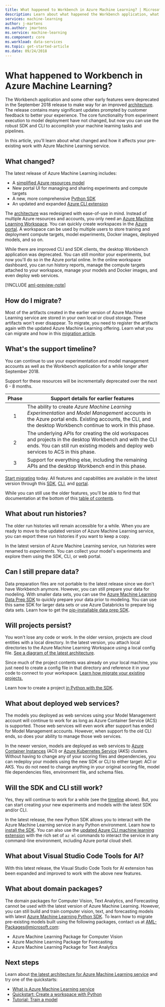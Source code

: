 ```yaml
---
title: What happened to Workbench in Azure Machine Learning? | Microsoft Docs
description: Learn about what happened the Workbench application, what changed in Azure Machine Learning, and what the support timeline is.
services: machine-learning
author: j-martens
ms.author: jmartens
ms.service: machine-learning
ms.component: core
ms.workload: data-services
ms.topic: get-started-article
ms.date: 09/24/2018
---
```

# What happened to Workbench in Azure Machine Learning?

The Workbench application and some other early features were deprecated in the September 2018 release to make way for an improved [architecture](concept-azure-machine-learning-architecture.md). The release contains many significant updates prompted by customer feedback to better your experience. The core functionality from experiment execution to model deployment have not changed, but now you can use the robust SDK and CLI to accomplish your machine learning tasks and pipelines.  

In this article, you'll learn about what changed and how it affects your pre-existing work with Azure Machine Learning service.

## What changed?

The latest release of Azure Machine Learning includes:
+ A [simplified Azure resources model](concept-azure-machine-learning-architecture.md)
+ New portal UI for managing and sharing experiments and compute targets
+ A new, more comprehensive [Python SDK](reference-azure-machine-learning-sdk.md)
+ An updated and expanded [Azure CLI extension](reference-azure-machine-learning-sdk.md)

The [architecture](concept-azure-machine-learning-architecture.md) was redesigned with ease-of-use in mind. Instead of multiple Azure resources and accounts, you only need an [Azure Machine Learning Workspace](concept-azure-machine-learning-architecture.md).  You can quickly create workspaces in the [Azure portal](quickstart-get-started.md).  A workspace can be used by multiple users to store training and deployment compute targets, model experiments, Docker images, deployed models, and so on.

While there are improved CLI and SDK clients, the desktop Workbench application was deprecated. You can still monitor your experiments, but now you'll do so in the Azure portal online. In the online workspace dashboard, you can run history reports, manage the compute targets attached to your workspace, manage your models and Docker images, and even deploy web services.

[!INCLUDE [aml-preview-note](../../../includes/aml-preview-note.md)]

## How do I migrate?

Most of the artifacts created in the earlier version of Azure Machine Learning service are stored in your own local or cloud storage. These artifacts won't ever disappear. To migrate, you need to register the artifacts again with the updated Azure Machine Learning offering. Learn what you can migrate and how in this [migration article](how-to-migrate.md).

<a name="timeline"></a>

## What's the support timeline?

You can continue to use your experimentation and model management accounts as well as the Workbench application for a while longer after September 2018.

Support for these resources will be incrementally deprecated over the next 6 - 8 months.

|Phase|Support details for earlier features|
|:---:|----------------|
|1|The ability to create _Azure Machine Learning Experimentation_ and _Model Management_ accounts in the Azure portal ends. Existing accounts, the CLI, and the desktop Workbench continue to work in this phase.|
|2|The underlying APIs for creating the old workspaces and projects in the desktop Workbench and with the CLI ends. You can still run existing models and deploy web services to ACS in this phase.|
|3|Support for everything else, including the remaining APIs and the desktop Workbench end in this phase.|

[Start migrating](how-to-migrate.md) today. All features and capabilities are available in the latest version through this [SDK](reference-azure-machine-learning-sdk.md), [CLI](reference-azure-machine-learning-cli.md), and [portal](quickstart-get-started.md).

While you can still use the older features, you'll be able to find that documentation at the bottom of this [table of contents](../desktop-workbench/tutorial-classifying-iris-part-1.md).

## What about run histories?

The older run histories will remain accessible for a while. When you are ready to move to the updated version of Azure Machine Learning service, you can export these run histories if you want to keep a copy.

In the latest version of Azure Machine Learning service, run histories were renamed to _experiments_. You can collect your model's experiments and explore them using the SDK, CLI, or web portal.

## Can I still prepare data?

Data preparation files are not portable to the latest release since we don't have Workbench anymore. However, you can still prepare your data for modeling.  With smaller data sets, you can use the [Azure Machine Learning Data Prep SDK](https://docs.microsoft.com/en-us/python/api/azureml_dataprep/?view=azure-dataprep-py) to quickly prepare your data prior to modeling. You can use this same SDK for larger data sets or use Azure Databricks to prepare big data sets. Learn how to get the [pip-installable data prep SDK](data-prep-overview.md). 

## Will projects persist?

You won't lose any code or work. In the older version, projects are cloud entities with a local directory. In the latest version, you attach local directories to the Azure Machine Learning Workspace using a local config file. [See a diagram of the latest architecture](concept-azure-machine-learning-architecture.md).

Since much of the project contents was already on your local machine, you just need to create a config file in that directory and reference it in your code to connect to your workspace. [Learn how migrate your existing projects.](how-to-migrate.md#projects)

Learn how to create a project [in Python with the SDK](quickstart-get-started.md).

## What about deployed web services?

The models you deployed as web services using your Model Management account will continue to work for as long as Azure Container Service (ACS) is supported. Those web services will even work after support has ended for Model Management accounts. However, when support fo the old CLI ends, so does your ability to manage those web services.

In the newer version, models are deployed as web services to [Azure Container Instances](how-to-deploy-to-aci.md) (ACI) or [Azure Kubernetes Service](how-to-deploy-to-aks.md) (AKS) clusters. Without having to change any of your scoring files and dependencies, you can redeploy your models using the new SDK or CLI to either target: ACI or AKS. You do not need to change anything in your original scoring file, model file dependencies files, environment file, and schema files.

## Will the SDK and CLI still work?

Yes, they will continue to work for a while (see the [timeline](#timeline) above). But, you can start creating your new experiments and models with the latest SDK and/or CLI.

In the latest release, the new Python SDK allows you to interact with the Azure Machine Learning service in any Python environment. Learn how to [install the SDK](reference-azure-machine-learning-sdk.md).  You can also use the [updated Azure CLI machine learning extension](reference-azure-machine-learning-cli.md) with the rich set of `az ml` commands to interact the service in any command-line environment, including Azure portal cloud shell.

## What about Visual Studio Code Tools for AI?

With this latest release, the Visual Studio Code Tools for AI extension has been expanded and improved to work with the above new features.

## What about domain packages?

The domain packages for Computer Vision, Text Analytics, and Forecasting cannot be used with the latest version of Azure Machine Learning. However, you can still build and train computer vision, text, and forecasting models with latest [Azure Machine Learning Python SDK](reference-azure-machine-learning-sdk.md). To learn how to migrate pre-existing models built using the following packages, contact us at AML-Packages@microsoft.com:
+ Azure Machine Learning Package for Computer Vision
+ Azure Machine Learning Package for Forecasting 
+ Azure Machine Learning Package for Text Analytics

## Next steps

Learn about [the latest architecture for Azure Machine Learning service](concept-azure-machine-learning-architecture.md) and try one of the quickstarts:

* [What is Azure Machine Learning service](overview-what-is-azure-ml.md)
* [Quickstart: Create a workspace with Python](quickstart-get-started.md)
* [Tutorial: Train a model](tutorial-train-models-with-aml.md)
